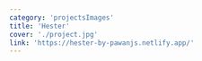 ```yaml
---
category: 'projectsImages'
title: 'Hester'
cover: './project.jpg'
link: 'https://hester-by-pawanjs.netlify.app/'
---
```

